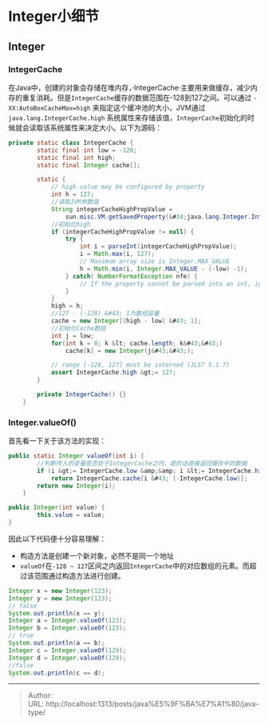 # Integer小细节




## Integer



### IntegerCache 

在Java中，创建的对象会存储在堆内存，·IntegerCache·主要用来做缓存，减少内存的重复消耗。但是`IntegerCache`缓存的数据范围在-128到127之间。可以通过 `-XX:AutoBoxCacheMax=high` 来指定这个缓冲池的大小，JVM通过` java.lang.IntegerCache.high` 系统属性来存储该值，` IntegerCache `初始化的时候就会读取该系统属性来决定大小。以下为源码：

```java
private static class IntegerCache {
        static final int low = -128;
        static final int high;
        static final Integer cache[];

        static {
            // high value may be configured by property
            int h = 127;
            //读取JVM参数值
            String integerCacheHighPropValue =
                sun.misc.VM.getSavedProperty(&#34;java.lang.Integer.IntegerCache.high&#34;);
            //初始化high
            if (integerCacheHighPropValue != null) {
                try {
                    int i = parseInt(integerCacheHighPropValue);
                    i = Math.max(i, 127);
                    // Maximum array size is Integer.MAX_VALUE
                    h = Math.min(i, Integer.MAX_VALUE - (-low) -1);
                } catch( NumberFormatException nfe) {
                    // If the property cannot be parsed into an int, ignore it.
                }
            }
            high = h;
            //127 - (-128) &#43; 1为数组容量
            cache = new Integer[(high - low) &#43; 1];
            //初始化Cache数组
            int j = low;
            for(int k = 0; k &lt; cache.length; k&#43;&#43;)
                cache[k] = new Integer(j&#43;&#43;);

            // range [-128, 127] must be interned (JLS7 5.1.7)
            assert IntegerCache.high &gt;= 127;
        }

        private IntegerCache() {}
    }
```



### Integer.valueOf()

首先看一下关于该方法的实现：

```java
public static Integer valueOf(int i) {
    	//判断传入的变量是否处于IntegerCache之内，是的话直接返回缓存中的数据
        if (i &gt;= IntegerCache.low &amp;&amp; i &lt;= IntegerCache.high)
            return IntegerCache.cache[i &#43; (-IntegerCache.low)];
        return new Integer(i);
    }

public Integer(int value) {
        this.value = value;
}
```



因此以下代码便十分容易理解：

- 构造方法是创建一个新对象，必然不是同一个地址
- `valueOf`在`-128 ~ 127`区间之内返回`IntegerCache`中的对应数组的元素。而超过该范围通过构造方法进行创建。

```java
Integer x = new Integer(123);
Integer y = new Integer(123);
// false
System.out.println(x == y);    
Integer a = Integer.valueOf(123);
Integer b = Integer.valueOf(123);
// true
System.out.println(a == b);
Integer c = Integer.valueOf(129);
Integer d = Integer.valueOf(129);
//false
System.out.println(c == d);
```




---

> Author:   
> URL: http://localhost:1313/posts/java%E5%9F%BA%E7%A1%80/java-type/  

